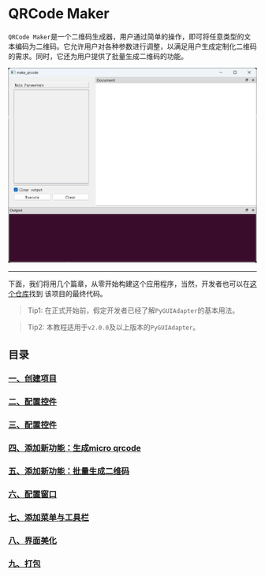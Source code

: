 # QRCode Maker

`QRCode Maker`是一个二维码生成器，用户通过简单的操作，即可将任意类型的文本编码为二维码。它允许用户对各种参数进行调整，以满足用户生成定制化二维码
的需求。同时，它还为用户提供了批量生成二维码的功能。

![overview](../../images/qrcode-maker/overview.png)

----

下面，我们将用几个篇章，从零开始构建这个应用程序，当然，开发者也可以在[这个仓库](https://github.com/zimolab/QRCode-Maker)找到
该项目的最终代码。

> Tip1: 在正式开始前，假定开发者已经了解`PyGUIAdapter`的基本用法。

> Tip2: 本教程适用于`v2.0.0`及以上版本的`PyGUIAdapter`。
 
## 目录

### [一、创建项目](/tutorials/qrcode-maker/1.basic_structural.md)
### [二、配置控件](/tutorials/qrcode-maker/2.widget_types.md)
### [三、配置控件](/tutorials/qrcode-maker/3.widget_configs.md)
### [四、添加新功能：生成micro qrcode](/tutorials/qrcode-maker/4.micro_qrcode.md)
### [五、添加新功能：批量生成二维码](/tutorials/qrcode-maker/5.batch_make.md)
### [六、配置窗口](/tutorials/qrcode-maker/6.window_configs.md)
### [七、添加菜单与工具栏](/tutorials/qrcode-maker/7.menu_and_toolbar.md)
### [八、界面美化](/tutorials/qrcode-maker/8.beautify.md)
### [九、打包](/tutorials/qrcode-maker/9.packaging.md)